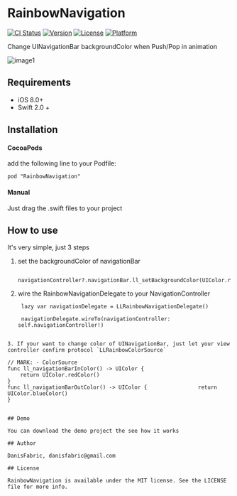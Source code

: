 # RainbowNavigation

[![CI Status](http://img.shields.io/travis/DanisFabric/RainbowNavigation.svg?style=flat)](https://travis-ci.org/DanisFabric/RainbowNavigation)
[![Version](https://img.shields.io/cocoapods/v/RainbowNavigation.svg?style=flat)](http://cocoapods.org/pods/RainbowNavigation)
[![License](https://img.shields.io/cocoapods/l/RainbowNavigation.svg?style=flat)](http://cocoapods.org/pods/RainbowNavigation)
[![Platform](https://img.shields.io/cocoapods/p/RainbowNavigation.svg?style=flat)](http://cocoapods.org/pods/RainbowNavigation)


Change UINavigationBar backgroundColor when Push/Pop in animation 

![image1](https://github.com/DanisFabric/RainbowNavigation/blob/master/images/demo1.gif)


## Requirements
* iOS 8.0+
* Swift 2.0 +


## Installation

#### CocoaPods

add the following line to your Podfile:

	pod "RainbowNavigation"

#### Manual

Just drag the .swift files to your project

## How to use

It's very simple, just 3 steps

1. set the backgroundColor of navigationBar

		navigationController?.navigationBar.ll_setBackgroundColor(UIColor.redColor()    


2. wire the RainbowNavigationDelegate to your NavigationController


		lazy var navigationDelegate = LLRainbowNavigationDelegate()

		navigationDelegate.wireTo(navigationController: self.navigationController!)
```

3. If your want to change color of UINavigationBar, just let your view controller confirm protocol `LLRainbowColorSource`

```
    // MARK: - ColorSource
   	func ll_navigationBarInColor() -> UIColor {
       	return UIColor.redColor()
   	}
   	func ll_navigationBarOutColor() -> UIColor {        		return UIColor.blueColor()
    }
```

## Demo

You can download the demo project the see how it works

## Author

DanisFabric, danisfabric@gmail.com

## License

RainbowNavigation is available under the MIT license. See the LICENSE file for more info.
